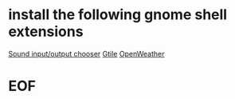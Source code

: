 # install the following gnome shell extensions 

[Sound input/output chooser](https://extensions.gnome.org/extension/906/sound-output-device-chooser/) 
[Gtile](https://extensions.gnome.org/extension/28/gtile/)
[OpenWeather](https://extensions.gnome.org/extension/750/openweather/)





# EOF
